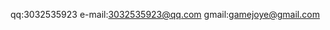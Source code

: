qq:3032535923
e-mail:3032535923@qq.com
gmail:gamejoye@gmail.com

<!---
gamejoye/gamejoye is a ✨ special ✨ repository because its `README.md` (this file) appears on your GitHub profile.
You can click the Preview link to take a look at your changes.
--->
